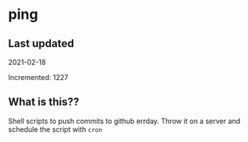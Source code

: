 # ping

## Last updated
2021-02-18

Incremented: 1227

## What is this??
Shell scripts to push commits to github errday. Throw it on a server and schedule the script with `cron`
